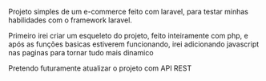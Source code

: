 Projeto simples de um e-commerce feito com laravel, para testar minhas habilidades com o framework laravel.

Primeiro irei criar um esqueleto do projeto, feito inteiramente com php, e após as funções basicas estiverem funcionando, irei adicionando javascript nas paginas para tornar tudo mais dinamico 

Pretendo futuramente atualizar o projeto com API REST 
